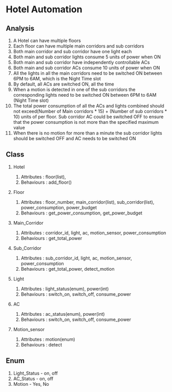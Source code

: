 # Hotel Automation

## Analysis

1. A Hotel can have multiple floors
2. Each floor can have multiple main corridors and sub corridors
3. Both main corridor and sub corridor have one light each
4. Both main and sub corridor lights consume 5 units of power when ON 
5. Both main and sub corridor have independently controllable ACs 
6. Both main and sub corridor ACs consume 10 units of power when ON 
7. All the lights in all the main corridors need to be switched ON between 6PM to 6AM, which is the Night Time slot 
8. By default, all ACs are switched ON, all the time 
9. When a motion is detected in one of the sub corridors the corresponding lights need to be switched ON between 6PM to 6AM (Night Time slot)
10. The total power consumption of all the ACs and lights combined should not exceed(Number of Main corridors * 15) + (Number of sub corridors * 10) units of per floor. Sub corridor AC could be switched OFF to ensure that the power consumption is not more than the specified maximum value 
11. When there is no motion for more than a minute the sub corridor lights should be
switched OFF and AC needs to be switched ON

## Class

1. Hotel
   1. Attributes : floor(list),
   2. Behaviours : add_floor()

2. Floor
   1. Attributes : floor_number, main_corridor(list), sub_corridor(list), power_consumption, power_budget
   2. Behaviours : get_power_consumption, get_power_budget

3. Main_Corridor
   1. Attributes : corridor_id, light, ac, motion_sensor, power_consumption
   2. Behaviours : get_total_power

4. Sub_Corridor
   1. Attributes : sub_corridor_id, light, ac, motion_sensor, power_consumption
   2. Behaviours : get_total_power, detect_motion

5. Light
   1. Attributes : light_status(enum), power(int)
   2. Behaviours : switch_on, switch_off, consume_power

6. AC
   1. Attributes : ac_status(enum), power(int)
   2. Behaviours : switch_on, switch_off, consume_power

7. Motion_sensor
   1. Attributes : motion(enum)
   2. Behaviours : detect

## Enum

1. Light_Status - on, off
2. AC_Status - on, off
3. Motion - Yes, No


